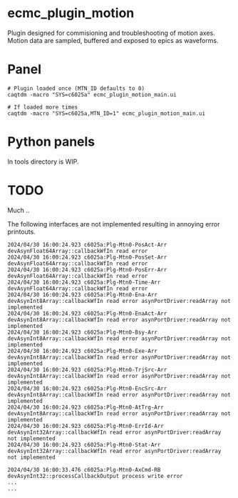 ecmc_plugin_motion
======
Plugin designed for commisioning and troubleshooting of motion axes.
Motion data are sampled, buffered and exposed to epics as waveforms.

# Panel
```
# Plugin loaded once (MTN_ID defaults to 0)
caqtdm -macro "SYS=c6025a" ecmc_plugin_motion_main.ui 

# If loaded more times
caqtdm -macro "SYS=c6025a,MTN_ID=1" ecmc_plugin_motion_main.ui 
```
# Python panels
In tools directory is WIP.

# TODO
Much ..

The following interfaces are not implemented resulting in annoying error printouts.
```
2024/04/30 16:00:24.923 c6025a:Plg-Mtn0-PosAct-Arr devAsynFloat64Array::callbackWfIn read error 
2024/04/30 16:00:24.923 c6025a:Plg-Mtn0-PosSet-Arr devAsynFloat64Array::callbackWfIn read error 
2024/04/30 16:00:24.923 c6025a:Plg-Mtn0-PosErr-Arr devAsynFloat64Array::callbackWfIn read error 
2024/04/30 16:00:24.923 c6025a:Plg-Mtn0-Time-Arr devAsynFloat64Array::callbackWfIn read error 
2024/04/30 16:00:24.923 c6025a:Plg-Mtn0-Ena-Arr devAsynInt8Array::callbackWfIn read error asynPortDriver:readArray not implemented
2024/04/30 16:00:24.923 c6025a:Plg-Mtn0-EnaAct-Arr devAsynInt8Array::callbackWfIn read error asynPortDriver:readArray not implemented
2024/04/30 16:00:24.923 c6025a:Plg-Mtn0-Bsy-Arr devAsynInt8Array::callbackWfIn read error asynPortDriver:readArray not implemented
2024/04/30 16:00:24.923 c6025a:Plg-Mtn0-Exe-Arr devAsynInt8Array::callbackWfIn read error asynPortDriver:readArray not implemented
2024/04/30 16:00:24.923 c6025a:Plg-Mtn0-TrjSrc-Arr devAsynInt8Array::callbackWfIn read error asynPortDriver:readArray not implemented
2024/04/30 16:00:24.923 c6025a:Plg-Mtn0-EncSrc-Arr devAsynInt8Array::callbackWfIn read error asynPortDriver:readArray not implemented
2024/04/30 16:00:24.923 c6025a:Plg-Mtn0-AtTrg-Arr devAsynInt8Array::callbackWfIn read error asynPortDriver:readArray not implemented
2024/04/30 16:00:24.923 c6025a:Plg-Mtn0-ErrId-Arr devAsynInt32Array::callbackWfIn read error asynPortDriver:readArray not implemented
2024/04/30 16:00:24.923 c6025a:Plg-Mtn0-Stat-Arr devAsynInt32Array::callbackWfIn read error asynPortDriver:readArray not implemented

2024/04/30 16:00:33.476 c6025a:Plg-Mtn0-AxCmd-RB devAsynInt32::processCallbackOutput process write error 
...
...

```
